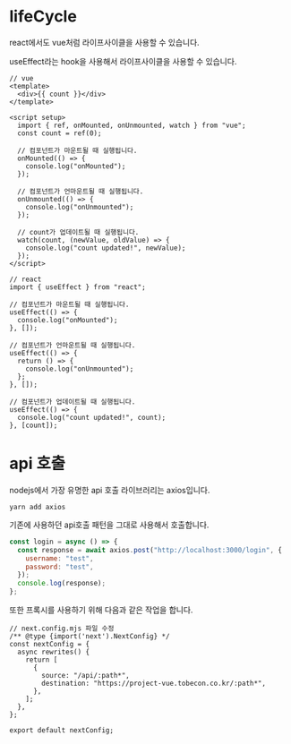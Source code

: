 # lifeCycle

react에서도 vue처럼 라이프사이클을 사용할 수 있습니다.

useEffect라는 hook을 사용해서 라이프사이클을 사용할 수 있습니다.

```
// vue
<template>
  <div>{{ count }}</div>
</template>

<script setup>
  import { ref, onMounted, onUnmounted, watch } from "vue";
  const count = ref(0);

  // 컴포넌트가 마운트될 때 실행됩니다.
  onMounted(() => {
    console.log("onMounted");
  });

  // 컴포넌트가 언마운트될 때 실행됩니다.
  onUnmounted(() => {
    console.log("onUnmounted");
  });

  // count가 업데이트될 때 실행됩니다.
  watch(count, (newValue, oldValue) => {
    console.log("count updated!", newValue);
  });
</script>

```

```
// react
import { useEffect } from "react";

// 컴포넌트가 마운트될 때 실행됩니다.
useEffect(() => {
  console.log("onMounted");
}, []);

// 컴포넌트가 언마운트될 때 실행됩니다.
useEffect(() => {
  return () => {
    console.log("onUnmounted");
  };
}, []);

// 컴포넌트가 업데이트될 때 실행됩니다.
useEffect(() => {
  console.log("count updated!", count);
}, [count]);
```

# api 호출

nodejs에서 가장 유명한 api 호출 라이브러리는 axios입니다.

```
yarn add axios
```

기존에 사용하던 api호출 패턴을 그대로 사용해서 호출합니다.

```javascript
const login = async () => {
  const response = await axios.post("http://localhost:3000/login", {
    username: "test",
    password: "test",
  });
  console.log(response);
};
```

또한 프록시를 사용하기 위해 다음과 같은 작업을 합니다.

```
// next.config.mjs 파일 수정
/** @type {import('next').NextConfig} */
const nextConfig = {
  async rewrites() {
    return [
      {
        source: "/api/:path*",
        destination: "https://project-vue.tobecon.co.kr/:path*",
      },
    ];
  },
};

export default nextConfig;
```
